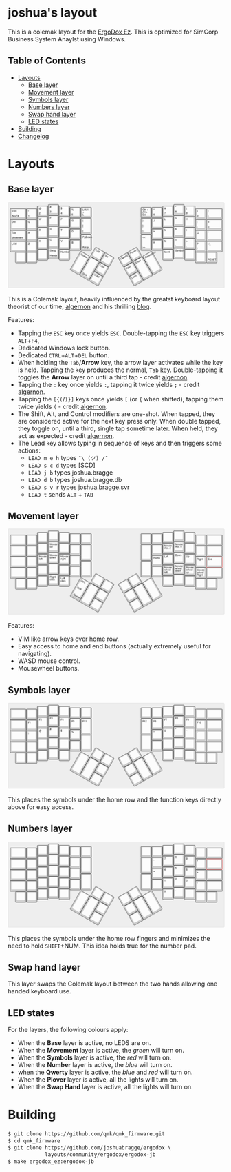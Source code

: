 <!-- -*- mode: markdown; fill-column: 8192 -*- -->

joshua's layout
======================

This is a colemak layout for the [ErgoDox Ez][ergodox-ez]. This is optimized for SimCorp Business System Anaylst using Windows.

[ergodox-ez]: https://ergodox-ez.com/

## Table of Contents

* [Layouts](#layouts)
    - [Base layer](#base-layer)
    - [Movement layer](#movement-layer)
    - [Symbols layer](#symbols-layer)
    - [Numbers layer](#numbers-layer)
    - [Swap hand layer](#swap-hand-layer)
    - [LED states](#led-states)
* [Building](#building)
* [Changelog](https://github.com/joshuabragge/ergodox/blob/master/NEWS.md#readme)

# Layouts

## Base layer

[![Base layer](https://github.com/joshuabragge/ergodox/blob/master/images/base-layer.png)](http://www.keyboard-layout-editor.com/#/gists/dcfe02aa9e3c71d0d9e90ea362bb8889)

This is a Colemak layout, heavily influenced by the greatst keyboard layout theorist of our time, [algernon][algernon] and his thrilling [blog][blog].

[algernon]: https://github.com/algernon/ergodox-layout
[blog]: https://asylum.madhouse-project.org/blog/tags/ergodox/

Features:
* Tapping the `ESC` key once yields `ESC`. Double-tapping the `ESC` key triggers `ALT`+`F4`,
* Dedicated Windows lock button.
* Dedicated `CTRL`+`ALT`+`DEL` button.
* When holding the `Tab`/**Arrow** key, the arrow layer activates while the key is held. Tapping the key produces the normal, `Tab` key. Double-tapping it toggles the **Arrow** layer on until a third tap - credit [algernon][algernon].
* Tapping the `:` key once yields `:`, tapping it twice yields `;` - credit [algernon][algernon].
* Tapping the `[{(`/`)}]` keys once yields `[` (or `{` when shifted), tapping them twice yields `(` - credit [algernon][algernon].
* The Shift, Alt, and Control modifiers are one-shot. When tapped, they are considered active for the next key press only. When double tapped, they toggle on, until a third, single tap sometime later. When held, they act as expected - credit [algernon][algernon].
* The Lead key allows typing in sequence of keys and then triggers some actions: 
    - `LEAD m e h` types `¯\_(ツ)_/¯`
    - `LEAD s c d` types [SCD]
    - `LEAD j b` types joshua.bragge
    - `LEAD d b` types joshua.bragge.db
    - `LEAD s v r` types joshua.bragge.svr
    - `LEAD t` sends `ALT` + `TAB`

## Movement layer

[![Movement layer](https://github.com/joshuabragge/ergodox/blob/master/images/movement-layer.png)](http://www.keyboard-layout-editor.com/#/gists/ac5c050a1ff346f686cf6384183e0891)

Features:
* VIM like arrow keys over home row.
* Easy access to home and end buttons (actually extremely useful for navigating).
* WASD mouse control.
* Mousewheel buttons.

## Symbols layer

[![Symbols layer](https://github.com/joshuabragge/ergodox/blob/master/images/symbols-layer.png)](http://www.keyboard-layout-editor.com/#/gists/edb5d7dea96546757153b96de9133d32)

This places the symbols under the home row and the function keys directly above for easy access.

## Numbers layer

[![Numbers layer](https://github.com/joshuabragge/ergodox/blob/master/images/numbers-layer.png)](http://www.keyboard-layout-editor.com/#/gists/de6869b3f510813ffa8c433f077f66e7)

This places the symbols under the home row fingers and minimizes the need to hold `SHIFT`+NUM. This idea holds true for the number pad.

## Swap hand layer

This layer swaps the Colemak layout between the two hands allowing one handed keyboard use.

## LED states

For the layers, the following colours apply:

* When the **Base** layer is active, no LEDS are on.
* When the **Movement** layer is active, the *green* will turn on.
* When the **Symbols** layer is active, the *red* will turn on.
* When the **Number** layer is active, the *blue* will turn on.
* when the **Qwerty** layer is active, the *blue* and *red* will turn on.
* When the **Plover** layer is active, all the lights will turn on.
* When the **Swap Hand** layer is active, all the lights will turn on.


# Building

```
$ git clone https://github.com/qmk/qmk_firmware.git
$ cd qmk_firmware
$ git clone https://github.com/joshuabragge/ergodox \
            layouts/community/ergodox/ergodox-jb
$ make ergodox_ez:ergodox-jb
